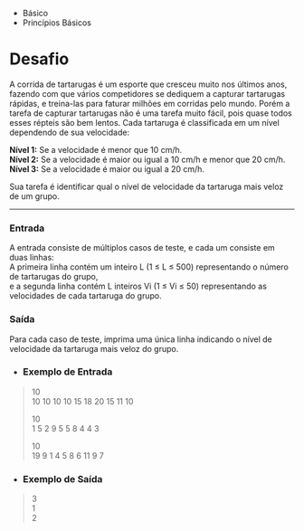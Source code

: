 - Básico
- Princípios Básicos

# Desafio
A corrida de tartarugas é um esporte que cresceu muito nos últimos anos, fazendo com que vários competidores se dediquem a capturar tartarugas rápidas, e treina-las para faturar milhões em corridas pelo mundo. Porém a tarefa de capturar tartarugas não é uma tarefa muito fácil, pois quase todos esses répteis são bem lentos. Cada tartaruga é classificada em um nível dependendo de sua velocidade:


**Nível 1:** Se a velocidade é menor que 10 cm/h. <br>
**Nível 2:** Se a velocidade é maior ou igual a 10 cm/h e menor que 20 cm/h. <br>
**Nível 3:** Se a velocidade é maior ou igual a 20 cm/h.<br>

Sua tarefa é identificar qual o nível de velocidade da tartaruga mais veloz de um grupo.
______________________________________________________________________________________
### Entrada
A entrada consiste de múltiplos casos de teste, e cada um consiste em duas linhas: <br>
A primeira linha contém um inteiro L (1 ≤ L ≤ 500) representando o número de tartarugas do grupo,<br>
e a segunda linha contém L inteiros Vi (1 ≤ Vi ≤ 50) representando as velocidades de cada tartaruga do grupo.

### Saída
Para cada caso de teste, imprima uma única linha indicando o nível de velocidade da tartaruga mais veloz do grupo.

 
- ### Exemplo de Entrada	
> 10<br>
> 10 10 10 10 15 18 20 15 11 10<br>
> 
> 10<br>
> 1 5 2 9 5 5 8 4 4 3<br>
> 
> 10<br>
> 19 9 1 4 5 8 6 11 9 7<br>

- ### Exemplo de Saída
> 3 <br>
> 1 <br>
> 2 <br>
